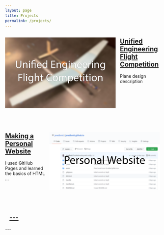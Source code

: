```yaml
---
layout: page
title: Projects
permalink: /projects/
---
```

<div style="clear: both;">
  <div style="float: left; margin-right: 1em; margin-bottom: 1em;">
    <a href="UEFC/"><img src="/assets/UEFC.png" alt="" width="360"></a>
  </div>
  <div>
    <h2><a href="UEFC/">Unified Engineering Flight Competition</a></h2>
    <p>Plane design description</p>
  </div>
</div>

<br clear="all" />

&nbsp;

<div style="clear: both;">
  <div style="float: right; margin-left: 1em; margin-bottom: 1em;">
    <a href="website/"><img src="/assets/website.png" alt="" width="360"></a>
  </div>
  <div>
    <h2><a href="website/">Making a Personal Website</a></h2>
    <p>I used GitHub Pages and learned the basics of HTML ...</p>
  </div>
</div>

<br clear="all" />

&nbsp;

<div style="clear: both;">
  <div style="float: left; margin-right: 1em; margin-bottom: 1em;">
    <a href="---"><img src="/assets/---.png" alt="" width="360"></a>
  </div>
  <div>
    <h2><a href="---/">---</a></h2>
    <p>---</p>
  </div>
</div>

<br clear="all" />

&nbsp;